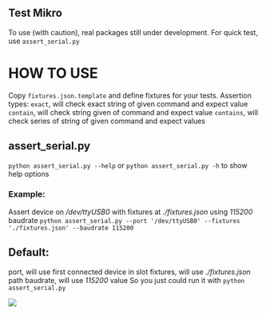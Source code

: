 Test Mikro
--------

To use (with caution), real packages still under development.
For quick test, use `assert_serial.py`

# HOW TO USE
Copy `fixtures.json.template` and define fixtures for your tests.
Assertion types:
`exact`, will check exact string of given command and expect value
`contain`, will check string given of command and expect value
`contains`, will check series of string of given command and expect values

## assert_serial.py
`python assert_serial.py --help` or `python assert_serial.py -h` to show help options
### Example:
Assert device on */dev/ttyUSB0* with fixtures at *./fixtures.json* using *115200* baudrate
`python assert_serial.py --port '/dev/ttyUSB0' --fixtures './fixtures.json' --baudrate 115200`

## Default:
port, will use first connected device in slot
fixtures, will use *./fixtures.json* path
baudrate, will use *115200* value
So you just could run it with `python assert_serial.py`

![](https://media.giphy.com/media/3oz8xzy70PJQs9jmb6/giphy.gif)